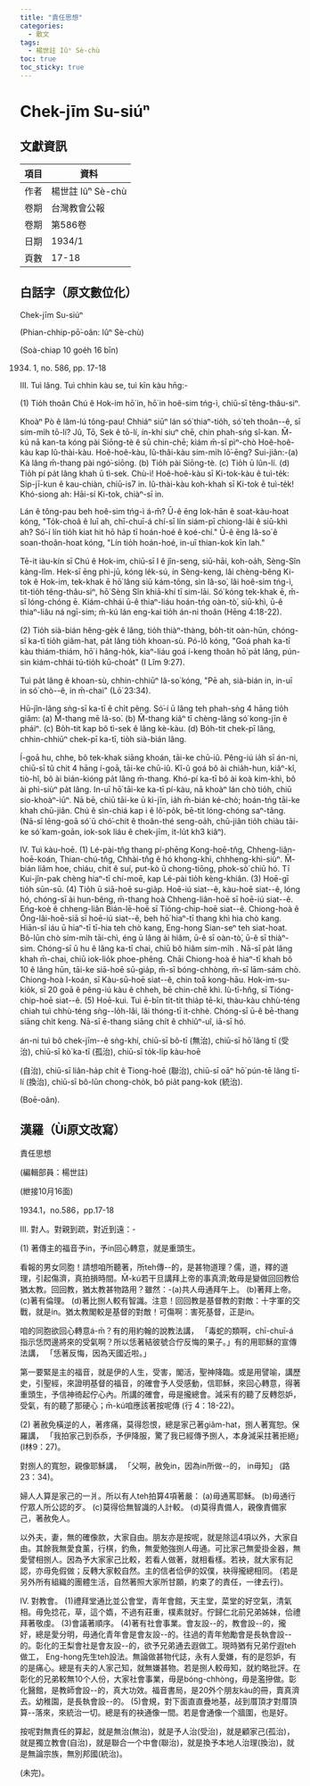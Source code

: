```yaml
---
title: "責任思想"
categories:
  - 散文
tags:
  - 楊世註 Iûⁿ Sè-chù
toc: true
toc_sticky: true
---
```


# Chek-jīm Su-siúⁿ

## 文獻資訊

| 項目 | 資料 |
|---|---|
| 作者 | 楊世註 Iûⁿ Sè-chù |
| 卷期 | 台灣教會公報 |
| 卷期 | 第586卷 |
| 日期 | 1934/1 |
| 頁數 | 17-18 |

## 白話字（原文數位化）

Chek-jīm Su-siúⁿ

(Phian-chhip-pō͘-oân: Iûⁿ Sè-chù)

(Soà-chiap 10 goe̍h 16 bīn)

1934. 1, no. 586, pp. 17-18

III. Tuì lâng. Tuì chhin kàu se, tuì kīn kàu hn̄g:-

(1) Tio̍h thoân Chú ê Hok-im hō͘ in, hō͘ in hoê-sim tńg-ì, chiū-sī têng-thâu-siⁿ.

Khoàⁿ Pò ê lâm-lú tông-pau! Chhiáⁿ siūⁿ lán só͘ thiaⁿ-tio̍h, só͘ teh thoân--ê, sī sím-mi̍h tō-lí? Jû, Tō, Sek ê tō-lí, ín-khí siuⁿ chē, chin phah-sńg sî-kan. M̄-kú nā kan-ta kóng pài Siōng-tè ê sū chin-chē; kiám m̄-sī pìⁿ-chò Hoê-hoê-kàu kap Iû-thài-kàu. Hoê-hoê-kàu, Iû-thâi-kàu sím-mi̍h lō͘-ēng? Sui-jiân:-(a) Kà lâng m̄-thang pài ngó͘-siōng. (b) Tio̍h pài Siōng-tè. (c) Tio̍h ū lûn-lí. (d) Tio̍h pí pa̍t lâng khah ū tì-sek. Chù-ì! Hoê-hoê-kàu sī Ki-tok-kàu ê tuì-te̍k: Si̍p-jī-kun ê kau-chiàn, chiū-is7 in. Iû-thài-kàu koh-khah sī Ki-tok ê tuì-te̍k! Khó-siong ah: Hāi-sí Ki-tok, chiàⁿ-sī in.

Lán ê tông-pau beh hoê-sim tńg-ì á-m̄? Ū-ê ēng Iok-hān ê soat-kàu-hoat kóng, "To̍k-choâ ê luī ah, chī-chuī-á chí-sī lín siám-pī chiong-lâi ê siū-khì ah? Só͘-í lín tio̍h kiat hit hō ha̍p tī hoán-hoé ê koé-chí." Ū-ê ēng Iâ-so͘ ê soan-thoân-hoat kóng, "Lín tio̍h hoán-hoé, in-uī thian-kok kīn lah."

Tē-it iàu-kín sī Chú ê Hok-im, chiū-sī I ê jîn-seng, siū-hāi, koh-oa̍h, Sèng-Sîn kàng-lîm. Hek-sī ēng phì-jū, kóng le̍k-sú, ín Sèng-keng, lâi chèng-bêng Ki-tok ê Hok-im, tek-khak ē hō͘ lâng siū kám-tōng, sìn Iâ-so͘, lâi hoê-sim tńg-ì, tit-tio̍h têng-thâu-siⁿ, hō͘ Sèng Sîn khiā-khí tī sim-lāi. Só͘ kóng tek-khak ē, m̄-sī lóng-chóng ē. Kiám-chhái ū-ê thiaⁿ-liáu hoán-tńg oàn-tò͘, siū-khì, ū-ê thiaⁿ-liâu ná ngī-sim; m̄-kú lán eng-kai tio̍h án-ni thoân (Hēng 4:18-22).

(2) Tio̍h sià-bián hêng-ge̍k ê lâng, tio̍h thiàⁿ-thàng, bo̍h-tit oàn-hūn, chóng-sī ka-tī tio̍h giâm-hat, pa̍t lâng tio̍h khoan-sù. Pó-lô kóng, "Goá phah ka-tī kàu thiám-thiám, hō͘ i hâng-ho̍k, kiaⁿ-liáu goá í-keng thoân hō͘ pa̍t lâng, pún-sin kiám-chhái tú-tio̍h kū-choa̍t" (I Lîm 9:27).

Tuì pa̍t lâng ê khoan-sù, chhin-chhiūⁿ Iâ-so͘ kóng, "Pē ah, sià-bián in, in-uī in só͘ chò--ê, in m̄-chai" (Lō͘ 23:34).

Hū-jîn-lâng sǹg-sī ka-tī ê chi̍t pêng. Só͘-í ū lâng teh phah-sǹg 4 hāng tio̍h giâm: (a) M̄-thang mē Iâ-so͘. (b) M̄-thang kiâⁿ tī chèng-lâng só͘ kong-jīn ê pháiⁿ. (c) Bo̍h-tit kap bô tì-sek ê lâng kè-kàu. (d) Bo̍h-tit chek-pī lâng, chhin-chhiūⁿ chek-pī ka-tī, tio̍h sià-bián lâng.

Í-goā hu, chhe, bô tek-khak siāng khoán, tāi-ke chū-iû. Pêng-iú ia̍h sī án-ni, chiū-sī tû chit 4 hāng í-goā, tāi-ke chū-iû. Kî-û goá bô ài chia̍h-hun, kiâⁿ-kî, tiò-hî, bô ài bián-kióng pa̍t lâng m̄-thang. Khó-pí ka-tī bô ài koà kim-khì, bô ài phì-siùⁿ pa̍t lâng. In-uī hō͘ tāi-ke ka-tī pí-kàu, nā khoàⁿ lán chò tio̍h, chiū sio-khoàⁿ-iūⁿ. Nā bē, chiū tāi-ke ū kì-jīn, ia̍h m̄-bián ké-chò; hoán-tńg tāi-ke khah chū-jiân. Chú ê sìn-chiá kap i ê lô͘-po̍k, bē-tit lóng-chóng saⁿ-tâng. (Nā-sī lēng-goā só͘ ū chó͘-chit ê thoân-thé seng-oa̍h, chū-jiân tio̍h chiàu tāi-ke só͘ kam-goān, iok-sok liáu ê chek-jīm, it-lu̍t kh3 kiâⁿ).

IV. Tuì kàu-hoē. (1) Lé-pài-tn̂g thang pí-phēng Kong-hoē-tn̂g, Chheng-liân-hoē-koán, Thian-chú-tn̂g, Chhài-tn̂g ê hó khong-khì, chhheng-khì-siùⁿ. M̄-bián liâm hoe, chiáu, chit ê suí, put-kò ū chong-tiōng, phok-sò͘ chiū hó. Tī Kui-jîn-pak chèng hiaⁿ-tī chí-moē, kap Lé-pài tio̍h kèng-khiân. (3) Hoē-gī tio̍h sūn-sū. (4) Tio̍h ū siā-hoē su-gia̍p. Hoē-iú siat--ê, kàu-hoē siat--ê, lóng hó, chóng-sī ài hun-bêng, m̄-thang hoà Chheng-liân-hoē sī hoē-iú siat--ê. Eńg-koè ê chheng-liân Bián-lē-hoē sī Tióng-chip-hoē siat--ê. Chiong-hoà ê Ông-lâi-hoē-siā sī hoē-iú siat--ê, beh hō͘ hiaⁿ-tī thang khì hia chò kang. Hiān-sî iáu ū hiaⁿ-tī tī-hia teh chò kang, Eng-hong Sian-seⁿ teh siat-hoat. Bô-lūn chò sím-mi̍h tāi-chì, éng ū lâng ài hiâm, ū-ê sī oàn-tò͘, ū-ê sī thiàⁿ-sim. Chóng-sī ū hu ê lâng ka-tī chai, chiū bô hiâm sím-mi̍h . Nā-sī pa̍t lâng khah m̄-chai, chiū iok-lio̍k phoe-phêng. Chāi Chiong-hoà ê hiaⁿ-tī khah bô 10 ê lâng hūn, tāi-ke siā-hoē sū-gia̍p, m̄-sī bóng-chhòng, m̄-sī lām-sám chò. Chiong-hoà I-koán, sī Kàu-sū-hoē siat--ê, chin toā kong-hāu. Hok-im-su-kio̍k, sī 20 goā ê pêng-iú kàu ê chheh, bē chin-chē khì. Iù-tī-hn̂g, sī Tióng-chip-hoē siat--ê. (5) Hoē-kui. Tuì ē-bīn ti̍t-ti̍t thia̍p tē-ki, thàu-kàu chhù-téng chiah tuì chhù-téng sǹg--lo̍h-lâi, lâi thóng-tī it-chhè. Chóng-sī ū-ê bē-thang siāng chi̍t keng. Nā-sī ē-thang siāng chi̍t ê chhiûⁿ-uî, iā-sī hó.

án-ni tuì bô chek-jīm--ê sǹg-khí, chiū-sī bô-tī (無治), chiū-sī hō͘ lâng tī (受治), chiū-sī kò͘ ka-tī (孤治), chiū-sī to̍k-li̍p kàu-hoē

(自治), chiū-sī liân-ha̍p chi̍t ê Tiong-hoē (聯治), chiū-sī oāⁿ hō͘ pún-tē lâng tī-lí (換治), chiū-sī bô-lūn chong-cho̍k, bô pia̍t pang-kok (統治).

(Boē-oân).

## 漢羅（Ùi原文改寫）

責任思想

(編輯部員：楊世註)

(紲接10月16面)

1934.1，no.586，pp.17-18

III. 對人。對親到疏，對近到遠：-

(1) 著傳主的福音予in，予in回心轉意，就是重頭生。

看報的男女同胞！請想咱所聽著，所teh傳--的，是甚物道理？儒，道，釋的道理，引起傷濟，真拍損時間。M̄-kú若干旦講拜上帝的事真濟;敢毋是變做回回教佮猶太教。回回教，猶太教甚物路用？雖然：-(a)共人毋通拜午上。 (b)著拜上帝。 (c)著有倫理。 (d)著比捌人較有智識。注意！回回教是基督教的對敵：十字軍的交戰，就是in。猶太教閣較是基督的對敵！可傷啊：害死基督，正是in。

咱的同胞欲回心轉意á-m̄？有的用約翰的說教法講， 「毒蛇的類啊，chī-chuī-á指示恁閃邊將來的受氣啊？所以恁著結彼號合佇反悔的果子。」有的用耶穌的宣傳法講， 「恁著反悔，因為天國近啦。」

第一要緊是主的福音，就是伊的人生，受害，閣活，聖神降臨。或是用譬喻，講歷史，引聖經，來證明基督的福音，的確會予人受感動，信耶穌，來回心轉意，得著重頭生，予信神徛起佇心內。所講的確會，毋是攏總會。減采有的聽了反轉怨妒，受氣，有的聽了那硬心；m̄-kú咱應該著按呢傳 (行 4：18-22)。

(2) 著赦免橫逆的人，著疼痛，莫得怨恨，總是家己著giâm-hat，捌人著寬恕。保羅講， 「我拍家己到忝忝，予伊降服，驚了我已經傳予捌人，本身減采拄著拒絕」(I林9：27)。

對捌人的寬恕，親像耶穌講， 「父啊，赦免in，因為in所做--的， in毋知」 (路 23：34)。

婦人人算是家己的一爿。所以有人teh拍算4項著嚴： (a)毋通罵耶穌。 (b)毋通行佇眾人所公認的歹。 (c)莫得佮無智識的人計較。 (d)莫得責備人，親像責備家己，著赦免人。

以外夫，妻，無的確像款，大家自由。朋友亦是按呢，就是除這4項以外，大家自由。其餘我無愛食薰，行棋，釣魚，無愛勉強捌人毋通。可比家己無愛掛金器，無愛譬相捌人。因為予大家家己比較，若看人做著，就相看樣。若袂，就大家有記認，亦毋免假做；反轉大家較自然。主的信者佮伊的奴僕，袂得攏總相同。 (若是另外所有組織的團體生活，自然著照大家所甘願，約束了的責任，一律去行)。

IV. 對教會。 (1)禮拜堂通比並公會堂，青年會館，天主堂，菜堂的好空氣，清氣相。毋免捻花，草，這个媠，不過有莊重，樸素就好。佇歸仁北前兄弟姊妹，佮禮拜著敬虔。 (3)會議著順序。 (4)著有社會事業。會友設--的，教會設--的，攏好，總是愛分明，毋通化青年會是會友設--的。往過的青年勉勵會是長執會設--的。彰化的王梨會社是會友設--的，欲予兄弟通去遐做工。現時猶有兄弟佇遐teh做工， Eng-hong先生teh設法。無論做甚物代誌，永有人愛嫌，有的是怨妒，有的是痛心。總是有夫的人家己知，就無嫌甚物。若是捌人較毋知，就約略批評。在彰化的兄弟較無10个人份，大家社會事業，毋是bóng-chhòng，毋是濫摻做。彰化醫館，是教師會設--的，真大功效。福音書局，是20外个朋友kàu的冊，賣真濟去。幼稚園，是長執會設--的。 (5)會規，對下面直直疊地基，敁到厝頂才對厝頂算--落來，來統治一切。總是有的袂通像一間。若是會通像一个牆圍，也是好。

按呢對無責任的算起，就是無治(無治)，就是予人治(受治)，就是顧家己(孤治)，就是獨立教會(自治)，就是聯合一个中會(聯治)，就是換予本地人治理(換治)，就是無論宗族，無別邦國(統治)。

(未完)。

